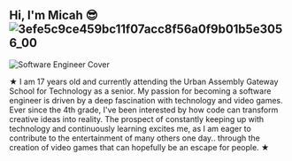 ## Hi, I'm Micah 😎 ![3efe5c9ce459bc11f07acc8f56a0f9b01b5e3056_00](https://github.com/user-attachments/assets/925a3ee6-91f2-46b7-8502-98fc1dae627c)



![Software Engineer Cover](https://github.com/user-attachments/assets/df8463b0-9a54-42e3-9f47-b9cad30135a6)

★ I am 17 years old and currently attending the Urban Assembly Gateway School for Technology as a senior. My passion for becoming a software engineer is driven by a deep fascination with technology and video games. Ever since the 4th grade, I've been interested by how code can transform creative ideas into reality. The prospect of constantly keeping up with technology and continuously learning excites me, as I am eager to contribute to the entertainment of many others one day.. through the creation of video games that can hopefully be an escape for people. ★ 

